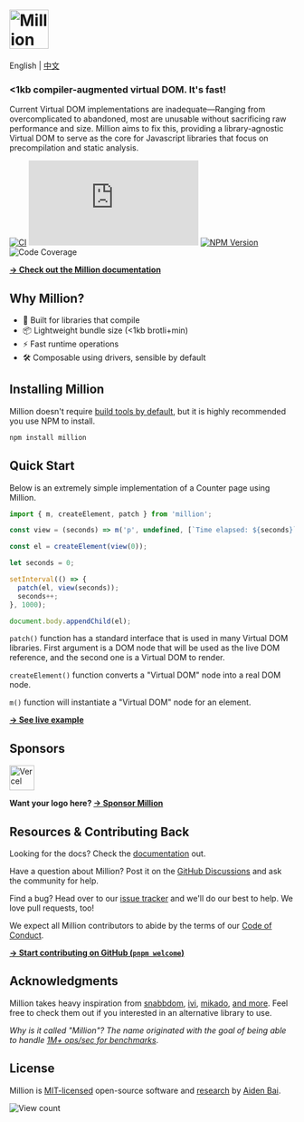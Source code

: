 # <a href="https://million.js.org"><img src="https://raw.githubusercontent.com/aidenybai/million/main/.github/assets/logo.svg" height="69" alt="Million Logo" aria-label="Million Logo" /></a>

English | [中文](https://github.com/aidenybai/million/blob/main/README-zh_CN.md)

### <1kb compiler-augmented virtual DOM. It's fast!

Current Virtual DOM implementations are inadequate—Ranging from overcomplicated to abandoned, most are unusable without sacrificing raw performance and size. Million aims to fix this, providing a library-agnostic Virtual DOM to serve as the core for Javascript libraries that focus on precompilation and static analysis.

[![CI](https://img.shields.io/github/workflow/status/aidenybai/million/CI?color=FF524C&labelColor=000&style=flat-square&label=build)](https://img.shields.io/github/workflow/status/aidenybai/million)
![Code Size](https://badgen.net/badgesize/brotli/https/unpkg.com/million/dist/code-size-measurement.js?style=flat-square&label=size&color=FF524C&labelColor=000) [![NPM Version](https://img.shields.io/npm/v/million?style=flat-square&color=FF524C&labelColor=000)](https://www.npmjs.com/package/million) ![Code Coverage](https://img.shields.io/coveralls/github/aidenybai/million?color=FF524C&labelColor=000&style=flat-square)

[**→ Check out the Million documentation**](https://million.js.org)

## Why Million?

- 🦁 Built for libraries that compile
- 📦 Lightweight bundle size (<1kb brotli+min)
- ⚡ Fast runtime operations
- 🛠️ Composable using drivers, sensible by default

## Installing Million

Million doesn't require [build tools by default](https://million.js.org/essentials/installation), but it is highly recommended you use NPM to install.

```sh
npm install million
```

## Quick Start

Below is an extremely simple implementation of a Counter page using Million.

```js
import { m, createElement, patch } from 'million';

const view = (seconds) => m('p', undefined, [`Time elapsed: ${seconds}`]);

const el = createElement(view(0));

let seconds = 0;

setInterval(() => {
  patch(el, view(seconds));
  seconds++;
}, 1000);

document.body.appendChild(el);
```

`patch()` function has a standard interface that is used in many Virtual DOM libraries. First argument is a DOM node that will be used as the live DOM reference, and the second one is a Virtual DOM to render.

`createElement()` function converts a "Virtual DOM" node into a real DOM node.

`m()` function will instantiate a "Virtual DOM" node for an element.

[**→ See live example**](https://million.js.org/docs/getting-started#quick-start)

## Sponsors

<a href="https://vercel.com/?utm_source=millionjs&utm_campaign=oss" target="_blank"><img height="44" src="https://raw.githubusercontent.com/aidenybai/million/main/.github/assets/vercel-logo.svg" alt="Vercel"></a>

**Want your logo here? [→ Sponsor Million](https://github.com/sponsors/aidenybai)**

## Resources & Contributing Back

Looking for the docs? Check the [documentation](https://million.js.org) out.

Have a question about Million? Post it on the [GitHub Discussions](https://github.com/aidenybai/million/discussions) and ask the community for help.

Find a bug? Head over to our [issue tracker](https://github.com/aidenybai/million/issues) and we'll do our best to help. We love pull requests, too!

We expect all Million contributors to abide by the terms of our [Code of Conduct](https://github.com/aidenybai/million/blob/main/.github/CODE_OF_CONDUCT.md).

[**→ Start contributing on GitHub (`pnpm welcome`)**](https://github.com/aidenybai/million/blob/main/.github/CONTRIBUTING.md)

## Acknowledgments

Million takes heavy inspiration from [snabbdom](https://github.com/snabbdom/snabbdom), [ivi](https://github.com/localvoid/ivi), [mikado](https://github.com/nextapps-de/mikado), [and more](https://krausest.github.io/js-framework-benchmark/2021/table_chrome_96.0.4664.45.html). Feel free to check them out if you interested in an alternative library to use.

_Why is it called "Million"? The name originated with the goal of being able to handle [1M+ ops/sec for benchmarks](https://github.com/aidenybai/million/tree/main/benchmarks#readme)_.

## License

Million is [MIT-licensed](LICENSE) open-source software and [research](https://github.com/aidenybai/million/blob/main/.github/RESEARCH.md) by [Aiden Bai](https://github.com/aidenybai).

![View count](https://hits.link/hits?url=https://github.com/aidenybai/million)
